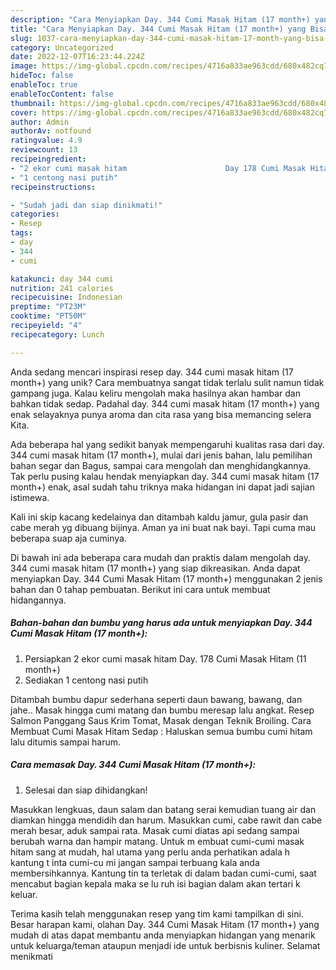 ```yaml
---
description: "Cara Menyiapkan Day. 344 Cumi Masak Hitam (17 month+) yang Bisa Manjain Lidah"
title: "Cara Menyiapkan Day. 344 Cumi Masak Hitam (17 month+) yang Bisa Manjain Lidah"
slug: 1037-cara-menyiapkan-day-344-cumi-masak-hitam-17-month-yang-bisa-manjain-lidah
category: Uncategorized
date: 2022-12-07T16:23:44.224Z
image: https://img-global.cpcdn.com/recipes/4716a833ae963cdd/680x482cq70/day-344-cumi-masak-hitam-17-month-foto-resep-utama.jpg
hideToc: false
enableToc: true
enableTocContent: false
thumbnail: https://img-global.cpcdn.com/recipes/4716a833ae963cdd/680x482cq70/day-344-cumi-masak-hitam-17-month-foto-resep-utama.jpg
cover: https://img-global.cpcdn.com/recipes/4716a833ae963cdd/680x482cq70/day-344-cumi-masak-hitam-17-month-foto-resep-utama.jpg
author: Admin
authorAv: notfound
ratingvalue: 4.9
reviewcount: 13
recipeingredient:
- "2 ekor cumi masak hitam                      Day 178 Cumi Masak Hitam 11 month"
- "1 centong nasi putih"
recipeinstructions:

- "Sudah jadi dan siap dinikmati!"
categories:
- Resep
tags:
- day
- 344
- cumi

katakunci: day 344 cumi 
nutrition: 241 calories
recipecuisine: Indonesian
preptime: "PT23M"
cooktime: "PT50M"
recipeyield: "4"
recipecategory: Lunch

---
```





Anda sedang mencari inspirasi resep day. 344 cumi masak hitam (17 month+) yang unik? Cara membuatnya sangat tidak terlalu sulit namun tidak gampang juga. Kalau keliru mengolah maka hasilnya akan hambar dan bahkan tidak sedap. Padahal day. 344 cumi masak hitam (17 month+) yang enak selayaknya punya aroma dan cita rasa yang bisa memancing selera Kita.





Ada beberapa hal yang sedikit banyak mempengaruhi kualitas rasa dari day. 344 cumi masak hitam (17 month+), mulai dari jenis bahan, lalu pemilihan bahan segar dan Bagus, sampai cara mengolah dan menghidangkannya. Tak perlu pusing kalau hendak menyiapkan day. 344 cumi masak hitam (17 month+) enak,      asal sudah tahu triknya maka hidangan ini dapat jadi sajian istimewa.














Kali ini skip kacang kedelainya dan ditambah kaldu jamur, gula pasir dan cabe merah yg dibuang bijinya. Aman ya ini buat nak bayi. Tapi cuma mau beberapa suap aja cuminya.






Di bawah ini ada beberapa cara mudah dan praktis dalam mengolah day. 344 cumi masak hitam (17 month+) yang siap dikreasikan. Anda dapat menyiapkan Day. 344 Cumi Masak Hitam (17 month+) menggunakan 2 jenis bahan dan 0 tahap pembuatan. Berikut ini cara untuk membuat hidangannya.

<!--inarticleads1-->

##### Bahan-bahan dan bumbu yang harus ada untuk menyiapkan Day. 344 Cumi Masak Hitam (17 month+):

1. Persiapkan 2 ekor cumi masak hitam                      Day. 178 Cumi Masak Hitam (11 month+)
1. Sediakan 1 centong nasi putih


Ditambah bumbu dapur sederhana seperti daun bawang, bawang, dan jahe.. Masak hingga cumi matang dan bumbu meresap lalu angkat. Resep Salmon Panggang Saus Krim Tomat, Masak dengan Teknik Broiling. Cara Membuat Cumi Masak Hitam Sedap : Haluskan semua bumbu cumi hitam lalu ditumis sampai harum. 

<!--inarticleads2-->

##### Cara memasak Day. 344 Cumi Masak Hitam (17 month+):


1. Selesai dan siap dihidangkan!

Masukkan lengkuas, daun salam dan batang serai kemudian tuang air dan diamkan hingga mendidih dan harum. Masukkan cumi, cabe rawit dan cabe merah besar, aduk sampai rata. Masak cumi diatas api sedang sampai berubah warna dan hampir matang. Untuk m embuat cumi-cumi masak hitam sang at mudah, hal utama yang perlu anda perhatikan adala h kantung t inta cumi-cu mi jangan sampai terbuang kala anda membersihkannya. Kantung tin ta terletak di dalam badan cumi-cumi, saat mencabut bagian kepala maka se lu ruh isi bagian dalam akan tertari k keluar. 

Terima kasih telah menggunakan resep yang tim kami tampilkan di sini. Besar harapan kami, olahan Day. 344 Cumi Masak Hitam (17 month+) yang mudah di atas dapat membantu anda menyiapkan hidangan yang menarik untuk keluarga/teman ataupun menjadi ide untuk berbisnis kuliner. Selamat menikmati
